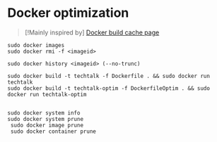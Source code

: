 # Docker optimization

> [!Mainly inspired by]
> [Docker build cache page](https://docs.docker.com/build/cache/)

```
sudo docker images
sudo docker rmi -f <imageid>

sudo docker history <imageid> (--no-trunc)

sudo docker build -t techtalk -f Dockerfile . && sudo docker run techtalk
sudo docker build -t techtalk-optim -f DockerfileOptim . && sudo docker run techtalk-optim


sudo docker system info
sudo docker system prune
 sudo docker image prune
 sudo docker container prune
 
 ```